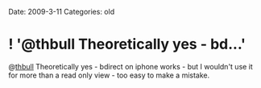 Date: 2009-3-11
Categories: old

# ! '@thbull Theoretically yes - bd...'

@<a href="http://twitter.com/thbull">thbull</a> Theoretically yes - bdirect  on iphone works - but I wouldn't use it for more than a read only view - too easy to make a mistake.
